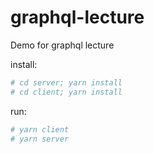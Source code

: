 # graphql-lecture

Demo for graphql lecture

install:
```bash
# cd server; yarn install
# cd client; yarn install
```

run:
```bash
# yarn client
# yarn server
```
